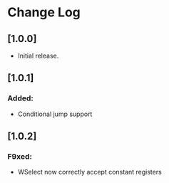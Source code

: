 # Change Log

## [1.0.0]

- Initial release.

## [1.0.1]

### Added:
- Conditional jump support

## [1.0.2]

### F9xed:
- WSelect now correctly accept constant registers
